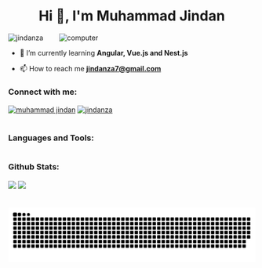 <h1 align="center">Hi 👋, I'm Muhammad Jindan</h1>
<img align="right" alt="computer" width="400" src="https://media.tenor.com/FFkOPFbwhu0AAAAd/computer-funny.gif">

<p align="left"> <img src="https://komarev.com/ghpvc/?username=jindanza&label=Profile%20views&color=0e75b6&style=flat" alt="jindanza" /> </p>

- 🌱 I’m currently learning **Angular, Vue.js and Nest.js**

- 📫 How to reach me **jindanza7@gmail.com**

<h3 align="left">Connect with me:</h3>
<p align="left">
<a href="https://linkedin.com/in/muhammad jindan" target="blank"><img align="center" src="https://raw.githubusercontent.com/rahuldkjain/github-profile-readme-generator/master/src/images/icons/Social/linked-in-alt.svg" alt="muhammad jindan" height="30" width="40" /></a>
<a href="https://instagram.com/jindanza" target="blank"><img align="center" src="https://raw.githubusercontent.com/rahuldkjain/github-profile-readme-generator/master/src/images/icons/Social/instagram.svg" alt="jindanza" height="30" width="40" /></a>
</p>

#

<h3 align="left">Languages and Tools:</h3>
<div style="display: flex;">
  <img src="https://img.shields.io/badge/MongoDB-4EA94B?style=for-the-badge&logo=mongodb&logoColor=white" alt=""/>
  <img src="https://img.shields.io/badge/MySQL-005C84?style=for-the-badge&logo=mysql&logoColor=white" alt=""/>
  <img src="https://img.shields.io/badge/PostgreSQL-316192?style=for-the-badge&logo=postgresql&logoColor=white" alt=""/>
  <img src="https://img.shields.io/badge/Figma-F24E1E?style=for-the-badge&logo=figma&logoColor=white" alt=""/>
  <img src="https://img.shields.io/badge/Angular-DD0031?style=for-the-badge&logo=angular&logoColor=white" alt=""/>
  <img src="https://img.shields.io/badge/Docker-2CA5E0?style=for-the-badge&logo=docker&logoColor=white" alt=""/>
  <img src="https://img.shields.io/badge/Express.js-000000?style=for-the-badge&logo=express&logoColor=white" alt=""/>
  <img src="https://img.shields.io/badge/firebase-ffca28?style=for-the-badge&logo=firebase&logoColor=black" alt=""/>
  <img src="https://img.shields.io/badge/material%20design-757575?style=for-the-badge&logo=material%20design&logoColor=white" alt=""/>
  <img src="https://img.shields.io/badge/nestjs-E0234E?style=for-the-badge&logo=nestjs&logoColor=white" alt=""/>
  <img src="https://img.shields.io/badge/Node.js-339933?style=for-the-badge&logo=nodedotjs&logoColor=white" alt=""/>
  <img src="https://img.shields.io/badge/Postman-FF6C37?style=for-the-badge&logo=Postman&logoColor=white" alt=""/>
  <img src="https://img.shields.io/badge/React-20232A?style=for-the-badge&logo=react&logoColor=61DAFB" alt=""/>
  <img src="https://img.shields.io/badge/Tailwind_CSS-38B2AC?style=for-the-badge&logo=tailwind-css&logoColor=white" alt=""/>
  <img src="https://img.shields.io/badge/Vue.js-35495E?style=for-the-badge&logo=vuedotjs&logoColor=4FC08D" alt=""/>
  <img src="https://img.shields.io/badge/Go-00ADD8?style=for-the-badge&logo=go&logoColor=white" alt=""/>
  <img src="https://img.shields.io/badge/JavaScript-323330?style=for-the-badge&logo=javascript&logoColor=F7DF1E" alt=""/>
  <img src="https://img.shields.io/badge/Python-FFD43B?style=for-the-badge&logo=python&logoColor=blue" alt=""/>
  <img src="https://img.shields.io/badge/TypeScript-007ACC?style=for-the-badge&logo=typescript&logoColor=white" alt=""/>
  <img src="https://img.shields.io/badge/GIT-E44C30?style=for-the-badge&logo=git&logoColor=white" alt=""/>
</div>

<h3 align="left">Github Stats:</h3>
<div align="left">
  <img align="center" height="170" src="https://github-readme-streak-stats.herokuapp.com/?user=jindanza&theme=dracula" />
   <img align="center" height="170" src="https://github-readme-stats.vercel.app/api/top-langs/?username=jindanza&layout=compact&langs_count=16&theme=dracula"/>
</div>

#

<picture>
  <source media="(prefers-color-scheme: dark)" srcset="https://raw.githubusercontent.com/jindanza/jindanza/output/github-contribution-grid-snake-dark.svg">
  <source media="(prefers-color-scheme: light)" srcset="https://raw.githubusercontent.com/jindanza/jindanza/output/github-contribution-grid-snake.svg">
  <img alt="github contribution grid snake animation" src="https://raw.githubusercontent.com/jindanza/jindanza/output/github-contribution-grid-snake.svg">
</picture>
